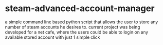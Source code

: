 # steam-advanced-account-manager

 a simple command line based python script that allows the user to store any number of steam accounts he desires to.
 current project was being developed for a net cafe, where the users could be able to login on any available stored account with just 1 simple click
